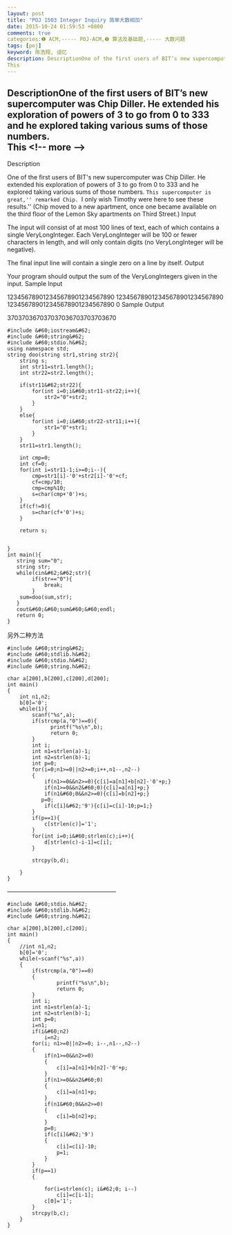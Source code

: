 ```yaml
---
layout: post
title: "POJ 1503 Integer Inquiry 简单大数相加"
date: 2015-10-24 01:59:53 +0800
comments: true
categories:❶ ACM,----- POJ-ACM,❺ 算法及基础题,----- 大数问题
tags: [poj]
keyword: 陈浩翔, 谙忆
description: DescriptionOne of the first users of BIT’s new supercomputer was Chip Diller. He extended his exploration of powers of 3 to go from 0 to 333 and he explored taking various sums of those numbers.  
This 
---
```



DescriptionOne of the first users of BIT’s new supercomputer was Chip Diller. He extended his exploration of powers of 3 to go from 0 to 333 and he explored taking various sums of those numbers.  
This
&#60;!-- more --&#62;
----------

Description

One of the first users of BIT's new supercomputer was Chip Diller. He extended his exploration of powers of 3 to go from 0 to 333 and he explored taking various sums of those numbers. 
``This supercomputer is great,'' remarked Chip. ``I only wish Timothy were here to see these results.'' (Chip moved to a new apartment, once one became available on the third floor of the Lemon Sky apartments on Third Street.) 
Input

The input will consist of at most 100 lines of text, each of which contains a single VeryLongInteger. Each VeryLongInteger will be 100 or fewer characters in length, and will only contain digits (no VeryLongInteger will be negative). 

The final input line will contain a single zero on a line by itself. 
Output

Your program should output the sum of the VeryLongIntegers given in the input.
Sample Input

123456789012345678901234567890
123456789012345678901234567890
123456789012345678901234567890
0
Sample Output

370370367037037036703703703670

```
#include &#60;iostream&#62;
#include &#60;string&#62;
#include &#60;stdio.h&#62;
using namespace std;
string doo(string str1,string str2){
    string s;
    int str11=str1.length();
    int str22=str2.length();

    if(str11&#62;str22){
        for(int i=0;i&#60;str11-str22;i++){
            str2="0"+str2;
        }
    }
    else{
        for(int i=0;i&#60;str22-str11;i++){
            str1="0"+str1;
        }
    }
    str11=str1.length();

    int cmp=0;
    int cf=0;
    for(int i=str11-1;i>=0;i--){
        cmp=str1[i]-'0'+str2[i]-'0'+cf;
        cf=cmp/10;
        cmp=cmp%10;
        s=char(cmp+'0')+s;
    }
    if(cf!=0){
        s=char(cf+'0')+s;
    }

    return s;


}
int main(){
   string sum="0";
   string str;
   while(cin&#62;&#62;str){
        if(str=="0"){
            break;
        }
    sum=doo(sum,str);
   }
   cout&#60;&#60;sum&#60;&#60;endl;
   return 0;
}

```

另外二种方法

```
#include &#60;string&#62;
#include &#60;stdlib.h&#62;
#include &#60;stdio.h&#62;
#include &#60;string.h&#62;

char a[200],b[200],c[200],d[200];
int main()
{
    int n1,n2;
    b[0]='0';
    while(1){
        scanf("%s",a);
        if(strcmp(a,"0")==0){
              printf("%s\n",b);
              return 0;
        }
        int i;
        int n1=strlen(a)-1;
        int n2=strlen(b)-1;
        int p=0;
        for(i=0;n1>=0||n2>=0;i++,n1--,n2--)
        {
            if(n1>=0&&n2>=0){c[i]=a[n1]+b[n2]-'0'+p;}
            if(n1>=0&&n2&#60;0){c[i]=a[n1]+p;}
            if(n1&#60;0&&n2>=0){c[i]=b[n2]+p;}
           p=0;
            if(c[i]&#62;'9'){c[i]=c[i]-10;p=1;}
        }
        if(p==1){
            c[strlen(c)]='1';
        }
        for(int i=0;i&#60;strlen(c);i++){
            d[strlen(c)-i-1]=c[i];
        }

        strcpy(b,d);

    }
}

```
——————————————————

```
#include &#60;stdio.h&#62;
#include &#60;stdlib.h&#62;
#include &#60;string.h&#62;

char a[200],b[200],c[200];
int main()
{
    //int n1,n2;
    b[0]='0';
    while(~scanf("%s",a))
    {
        if(strcmp(a,"0")==0)
        {
                printf("%s\n",b);
                return 0;
        }
        int i;
        int n1=strlen(a)-1;
        int n2=strlen(b)-1;
        int p=0;
        i=n1;
        if(i&#60;n2)
            i=n2;
        for(i; n1>=0||n2>=0; i--,n1--,n2--)
        {
            if(n1>=0&&n2>=0)
            {
                c[i]=a[n1]+b[n2]-'0'+p;
            }
            if(n1>=0&&n2&#60;0)
            {
                c[i]=a[n1]+p;
            }
            if(n1&#60;0&&n2>=0)
            {
                c[i]=b[n2]+p;
            }
            p=0;
            if(c[i]&#62;'9')
            {
                c[i]=c[i]-10;
                p=1;
            }
        }
        if(p==1)
        {

            for(i=strlen(c); i&#62;0; i--)
                c[i]=c[i-1];
            c[0]='1';
        }
        strcpy(b,c);
    }
}

```

